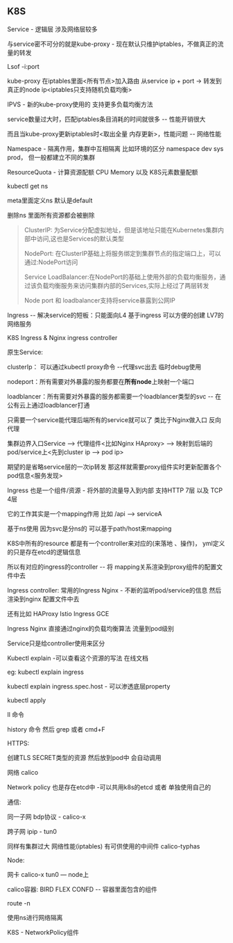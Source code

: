 ## K8S<KUBERNETES>
Service - 逻辑层 涉及网络层较多

与service密不可分的就是kube-proxy  - 现在默认只维护iptables，不做真正的流量的转发

Lsof -i:port

kube-proxy 在iptables里面<所有节点>加入路由 从service ip + port -> 转发到真正的node ip<iptables只支持随机负载均衡>

IPVS - 新的kube-proxy使用的  支持更多负载均衡方法

service数量过大时，匹配iptables条目消耗的时间就很多 -- 性能开销很大

而且当kube-proxy更新iptables时<取出全量 内存更新>，性能问题 -- 网络性能



Namespace - 隔离作用，集群中互相隔离  比如环境的区分 namespace dev sys prod， 但一般都建立不同的集群

ResourceQuota - 计算资源配额 CPU Memory 以及 K8S元素数量配额<pod svc rs..>

kubectl get ns

meta里面定义ns 默认是default

删除ns 里面所有资源都会被删除

> ClusterIP: 为Service分配虚拟地址，但是该地址只能在Kubernetes集群内部中访问,这也是Services的默认类型    
>
> NodePort: 在ClusterIP基础上将服务绑定到集群节点的指定端口上，可以通过<NodeIP>:NodePort访问
>
> Service LoadBalancer:在NodePort的基础上使用外部的负载均衡服务，通过该负载均衡服务来访问集群内部的Services,实际上经过了两层转发
>
> Node port 和 loadbalancer支持将service暴露到公网IP

Ingress -- 解决service的短板：只能面向L4 基于ingress 可以方便的创建 LV7的网络服务

K8S Ingress & Nginx ingress controller

原生Service:

clusterIp： 可以通过kubectl proxy命令 --代理svc出去 临时debug使用

nodeport：所有需要对外暴露的服务都要在**所有node**上映射一个端口

loadblancer：所有需要对外暴露的服务都需要一个loadblancer类型的svc -- 在公有云上通过loadblancer<eg ELB>打通

只需要一个service能代理后端所有的service就可以了 类比于Nginx做入口 反向代理

集群边界入口Service  --> 代理组件<比如Nginx HAproxy> --> 映射到后端的pod/service上<先到cluster ip --> pod ip>

期望的是省略service层的一次ip转发 那这样就需要proxy组件实时更新配置各个pod信息<服务发现>

Ingress 也是一个组件/资源 - 将外部的流量导入到内部 支持HTTP 7层 以及 TCP 4层

它的工作其实是一个mapping作用 比如 /api --> serviceA

基于ns使用 因为svc是分ns的  可以基于path/host来mapping

K8S中所有的resource 都是有一个controller来对应的(来落地 、操作)， yml定义的只是存在etcd的逻辑信息

所以有对应的ingress的controller -- 将 mapping关系渲染到proxy组件的配置文件中去

Ingress controller: 常用的Ingress Nginx - 不断的监听pod/service的信息 然后渲染到nginx 配置文件中去

还有比如 HAProxy  Istio<service mesh> Ingress GCE<Google Cloud>

Ingress Nginx 直接通过nginx的负载均衡算法 流量到pod级别

Service只是给controller使用来区分



Kubectl explain <resource> -可以查看这个资源的写法 在线文档

eg: kubectl explain ingress

kubectl explain ingress.spec.host - 可以渗透底层property

kubectl apply 

ll 命令

history 命令 然后 grep 或者 cmd+F



HTTPS:

 创建TLS SECRET类型的资源 然后放到pod<ingress>中 会自动调用



网络 calico

Network policy 也是存在etcd中 -可以共用k8s的etcd 或者 单独使用自己的

通信:

同一子网 bdp协议 - calico-x

跨子网 ipip - tun0

同样有集群过大 网络性能(iptables) 有可供使用的中间件 calico-typhas



Node: 

网卡 calico-x tun0 — node上

calico容器: BIRD FLEX CONFD -- 容器里面包含的组件



route -n 



使用ns进行网络隔离



K8S - NetworkPolicy组件





















 


